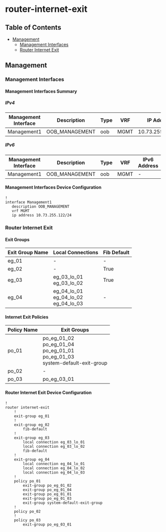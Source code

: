 # router-internet-exit

## Table of Contents

- [Management](#management)
  - [Management Interfaces](#management-interfaces)
  - [Router Internet Exit](#router-internet-exit-1)

## Management

### Management Interfaces

#### Management Interfaces Summary

##### IPv4

| Management Interface | Description | Type | VRF | IP Address | Gateway |
| -------------------- | ----------- | ---- | --- | ---------- | ------- |
| Management1 | OOB_MANAGEMENT | oob | MGMT | 10.73.255.122/24 | 10.73.255.2 |

##### IPv6

| Management Interface | Description | Type | VRF | IPv6 Address | IPv6 Gateway |
| -------------------- | ----------- | ---- | --- | ------------ | ------------ |
| Management1 | OOB_MANAGEMENT | oob | MGMT | - | - |

#### Management Interfaces Device Configuration

```eos
!
interface Management1
   description OOB_MANAGEMENT
   vrf MGMT
   ip address 10.73.255.122/24
```

### Router Internet Exit

#### Exit Groups

| Exit Group Name | Local Connections | Fib Default |
| --------------- | ----------------- | ----------- |
| eg_01 | - | - |
| eg_02 | - | True |
| eg_03 | eg_03_lo_01<br>eg_03_lo_02 | True |
| eg_04 | eg_04_lo_01<br>eg_04_lo_02<br>eg_04_lo_03 | - |

#### Internet Exit Policies

| Policy Name | Exit Groups |
| ----------- | ----------- |
| po_01 | po_eg_01_02<br>po_eg_01_04<br>po_eg_01_01<br>po_eg_01_03<br>system-default-exit-group |
| po_02 | - |
| po_03 | po_eg_03_01 |

#### Router Internet Exit Device Configuration

```eos
!
router internet-exit
    !
    exit-group eg_01
    !
    exit-group eg_02
        fib-default
    !
    exit-group eg_03
        local connection eg_03_lo_01
        local connection eg_03_lo_02
        fib-default
    !
    exit-group eg_04
        local connection eg_04_lo_01
        local connection eg_04_lo_02
        local connection eg_04_lo_03
    !
    policy po_01
        exit-group po_eg_01_02
        exit-group po_eg_01_04
        exit-group po_eg_01_01
        exit-group po_eg_01_03
        exit-group system-default-exit-group
    !
    policy po_02
    !
    policy po_03
        exit-group po_eg_03_01
```
